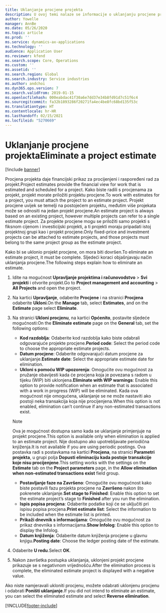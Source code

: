 ```yaml
---
title: Uklanjanje procjene projekta
description: U ovoj temi nalaze se informacije o uklanjanju procjene projekta nakon što se dovrši.
author: Yowelle
manager: AnnBe
ms.date: 05/26/2020
ms.topic: article
ms.prod: ''
ms.service: dynamics-ax-applications
ms.technology: ''
audience: Application User
ms.reviewer: kfend
ms.search.scope: Core, Operations
ms.custom: ''
ms.assetid: ''
ms.search.region: Global
ms.search.industry: Service industries
ms.author: andchoi
ms.dyn365.ops.version: 7
ms.search.validFrom: 2019-01-15
ms.openlocfilehash: 000eabdac41f30a6e7dd37e34b8fd91d7c51f6c4
ms.sourcegitcommit: fa32b1893286f20271fa4ec4be8fc68bd135f53c
ms.translationtype: HT
ms.contentlocale: hr-HR
ms.lasthandoff: 02/15/2021
ms.locfileid: "5270669"
---
```

# <a name="eliminate-a-project-estimate"></a><span data-ttu-id="7831a-103">Uklanjanje procjene projekta</span><span class="sxs-lookup"><span data-stu-id="7831a-103">Eliminate a project estimate</span></span>

[!include [banner](../includes/banner.md)]

<span data-ttu-id="7831a-104">Procjena projekta daje financijski prikaz za procijenjeni i raspoređeni rad za projekt.</span><span class="sxs-lookup"><span data-stu-id="7831a-104">Project estimates provide the financial view for work that is estimated and scheduled for a project.</span></span> <span data-ttu-id="7831a-105">Kako biste radili s procjenama za projekt, projekt morate priložiti projektu procjene.</span><span class="sxs-lookup"><span data-stu-id="7831a-105">To work with estimates for a project, you must attach the project to an estimate project.</span></span> <span data-ttu-id="7831a-106">Projekt procjene uvijek se temelji na postojećem projektu, međutim više projekata može se odnositi na jedan projekt procjene.</span><span class="sxs-lookup"><span data-stu-id="7831a-106">An estimate project is always based on an existing project, however multiple projects can refer to a single estimate project.</span></span> <span data-ttu-id="7831a-107">Za projekte procjene mogu se priložiti samo projekti s fiksnom cijenom i investicijski projekti, a ti projekti moraju pripadati istoj projektnoj grupi kao i projekt procjene.</span><span class="sxs-lookup"><span data-stu-id="7831a-107">Only fixed-price and investment projects can be attached to estimate projects, and those projects must belong to the same project group as the estimate project.</span></span>

<span data-ttu-id="7831a-108">Kako bi se uklonio projekt procjene, on mora biti dovršen.</span><span class="sxs-lookup"><span data-stu-id="7831a-108">To eliminate an estimate project, it must be complete.</span></span> <span data-ttu-id="7831a-109">Sljedeći koraci objašnjavaju način uklanjanja procjene.</span><span class="sxs-lookup"><span data-stu-id="7831a-109">The following steps explain how to eliminate an estimate.</span></span>

1. <span data-ttu-id="7831a-110">Idite na mogućnost **Upravljanje projektima i računovodstvo** > **Svi projekti** i otvorite projekt.</span><span class="sxs-lookup"><span data-stu-id="7831a-110">Go to **Project management and accounting** > **All Projects** and open the project.</span></span> 
2. <span data-ttu-id="7831a-111">Na kartici **Upravljanje**, odaberite **Procjene** i na stranici **Procjena** odaberite **Ukloni**.</span><span class="sxs-lookup"><span data-stu-id="7831a-111">On the **Manage** tab, select **Estimates**, and on the **Estimate** page select **Eliminate**.</span></span>
3. <span data-ttu-id="7831a-112">Na stranici **Ukloni procjenu**, na kartici **Općenito**, postavite sljedeće mogućnosti:</span><span class="sxs-lookup"><span data-stu-id="7831a-112">On the **Eliminate estimate** page on the **General** tab, set the following options:</span></span>

   - <span data-ttu-id="7831a-113">**Kod razdoblja**: Odaberite kod razdoblja kako biste odabrali odgovarajuće projekte procjene.</span><span class="sxs-lookup"><span data-stu-id="7831a-113">**Period code**: Select the period code to choose the appropriate estimate projects.</span></span> 
   - <span data-ttu-id="7831a-114">**Datum procjene**: Odaberite odgovarajući datum procjene za uklanjanje.</span><span class="sxs-lookup"><span data-stu-id="7831a-114">**Estimate date**: Select the appropriate estimate date for elimination.</span></span>
   - <span data-ttu-id="7831a-115">**Ukloni s pomoću WIP upozorenja**: Omogućite ovu mogućnost za pružanje obavijesti kada će procjena koja je povezana s radom u tijeku (WIP) biti uklonjena.</span><span class="sxs-lookup"><span data-stu-id="7831a-115">**Eliminate with WIP warnings**: Enable this option to provide notification when an estimate that is associated with a work in progress (WIP) will be eliminated.</span></span> <span data-ttu-id="7831a-116">Kada ova mogućnost nije omogućena, uklanjanje se ne može nastaviti ako postoji neka transakcija koja nije procijenjena.</span><span class="sxs-lookup"><span data-stu-id="7831a-116">When this option is not enabled, elimination can’t continue if any non-estimated transactions exist.</span></span> 
   > [!NOTE]
   > <span data-ttu-id="7831a-117">Ova je mogućnost dostupna samo kada se uklanjanje primjenjuje na projekt procjene.</span><span class="sxs-lookup"><span data-stu-id="7831a-117">This option is available only when elimination is applied to an estimate project.</span></span> <span data-ttu-id="7831a-118">Nije dostupno ako upotrebljavate periodična knjiženja.</span><span class="sxs-lookup"><span data-stu-id="7831a-118">It is not available if you are using periodic postings.</span></span> <span data-ttu-id="7831a-119">Ova postavka radi s postavkama na kartici **Procjena**, na stranici **Parametri projekta**, u grupi polja **Dopusti eliminaciju kada postoje transakcije koje nisu procijenjene**.</span><span class="sxs-lookup"><span data-stu-id="7831a-119">This setting works with the settings on the **Estimate** tab on the **Project parameters** page, in the **Allow elimination when non-estimated transactions exist** field group.</span></span>
   - <span data-ttu-id="7831a-120">**Postavljanje faze na Završeno**: Omogućite ovu mogućnost kako biste postavili fazu projekta procjene na **Završeno** nakon što pokrenete uklanjanje.</span><span class="sxs-lookup"><span data-stu-id="7831a-120">**Set stage to Finished**: Enable this option to set the estimate project’s stage to **Finished** after you run the elimination.</span></span>
   - <span data-ttu-id="7831a-121">**Ispis popisa procjena**: Odaberite podatke koji će se uključiti pri ispisu popisa procjena.</span><span class="sxs-lookup"><span data-stu-id="7831a-121">**Print estimate list**: Select the information to be included when the estimate list is printed.</span></span>
   - <span data-ttu-id="7831a-122">**Prikaži dnevnik s informacijama**: Omogućite ovu mogućnost za prikaz dnevnika s informacijama.</span><span class="sxs-lookup"><span data-stu-id="7831a-122">**Show Infolog**: Enable this option to display the Infolog.</span></span>
   - <span data-ttu-id="7831a-123">**Datum knjiženja**: Odaberite datum knjiženja procjene u glavnu knjigu.</span><span class="sxs-lookup"><span data-stu-id="7831a-123">**Posting date**: Choose the ledger posting date of the estimate.</span></span>

4.  <span data-ttu-id="7831a-124">Odaberite **U redu**.</span><span class="sxs-lookup"><span data-stu-id="7831a-124">Select **OK**.</span></span>
5. <span data-ttu-id="7831a-125">Nakon završetka postupka uklanjanja, uklonjeni projekt procjene prikazuje se s negativnom vrijednošću.</span><span class="sxs-lookup"><span data-stu-id="7831a-125">After the elimination process is complete, the eliminated estimate project is displayed with a negative value.</span></span> 

<span data-ttu-id="7831a-126">Ako niste namjeravali ukloniti procjenu, možete odabrati uklonjenu procjenu i odabrati **Poništi uklanjanje**.</span><span class="sxs-lookup"><span data-stu-id="7831a-126">If you did not intend to eliminate an estimate, you can select the eliminated estimate and select **Reverse elimination**.</span></span>   


[!INCLUDE[footer-include](../includes/footer-banner.md)]
